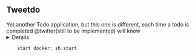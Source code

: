 ## Tweetdo
<summary>
    Yet another Todo application, but this one is different, 
    each time a todo is completed @twitter(still to be implemented) will know
</summary>
<details>
    The purpose of this repository is to properly understand how to structure a FLASK server with nginx,
    docker and Next.js
</details>

``` 
    start docker: sh.start 
```